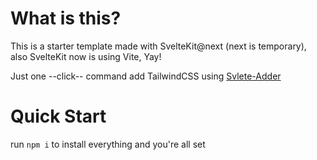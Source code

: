 # What is this?   
This is a starter template made with SvelteKit@next (next is temporary), also SvelteKit now is using Vite, Yay!

Just one --click-- command add TailwindCSS using [Svlete-Adder](https://github.com/svelte-add/svelte-adders)

# Quick Start  
run `npm i` to install everything and you're all set